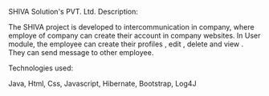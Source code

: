 SHIVA Solution's PVT. Ltd.
Description:

The SHIVA project is developed to intercommunication in company, where employe of company can create their account in company websites.  In User module, the employee can create their profiles , edit , delete and view . They can send message to other employee.

Technologies used:

Java, Html, Css, Javascript, Hibernate, Bootstrap, Log4J
